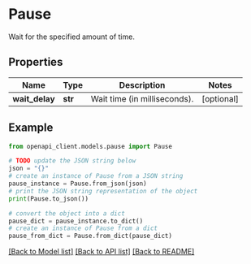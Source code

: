 # Pause

Wait for the specified amount of time.

## Properties

Name | Type | Description | Notes
------------ | ------------- | ------------- | -------------
**wait_delay** | **str** | Wait time (in milliseconds). | [optional] 

## Example

```python
from openapi_client.models.pause import Pause

# TODO update the JSON string below
json = "{}"
# create an instance of Pause from a JSON string
pause_instance = Pause.from_json(json)
# print the JSON string representation of the object
print(Pause.to_json())

# convert the object into a dict
pause_dict = pause_instance.to_dict()
# create an instance of Pause from a dict
pause_from_dict = Pause.from_dict(pause_dict)
```
[[Back to Model list]](../README.md#documentation-for-models) [[Back to API list]](../README.md#documentation-for-api-endpoints) [[Back to README]](../README.md)


